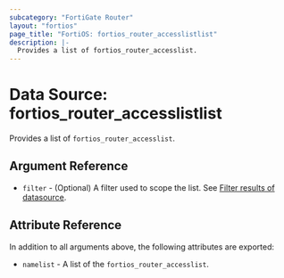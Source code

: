 ```yaml
---
subcategory: "FortiGate Router"
layout: "fortios"
page_title: "FortiOS: fortios_router_accesslistlist"
description: |-
  Provides a list of fortios_router_accesslist.
---
```


# Data Source: fortios_router_accesslistlist
Provides a list of `fortios_router_accesslist`.

## Argument Reference

* `filter` - (Optional) A filter used to scope the list. See [Filter results of datasource](https://registry.terraform.io/providers/fortinetdev/fortios/latest/docs/guides/fgt_filter).

## Attribute Reference

In addition to all arguments above, the following attributes are exported:

* `namelist` -  A list of the `fortios_router_accesslist`.
